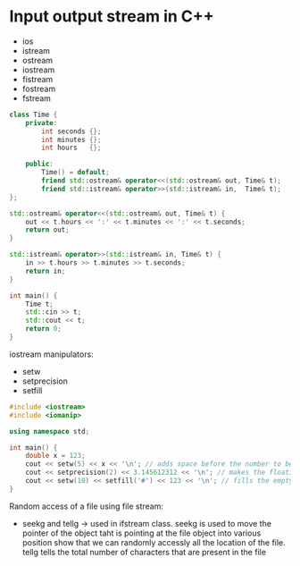 # Input output stream in C++
- ios
- istream
- ostream
- iostream
- fistream
- fostream
- fstream

```cpp
class Time {
    private:
        int seconds {};
        int minutes {};
        int hours   {};

    public:
        Time() = default;
        friend std::ostream& operator<<(std::ostream& out, Time& t);
        friend std::istream& operator>>(std::istream& in,  Time& t);
};

std::ostream& operator<<(std::ostream& out, Time& t) {
    out << t.hours << ':' << t.minutes << ':' << t.seconds;
    return out;
}

std::istream& operator>>(std::istream& in, Time& t) {
    in >> t.hours >> t.minutes >> t.seconds;
    return in;
}

int main() {
    Time t;
    std::cin >> t;
    std::cout << t;
    return 0;
}
```

iostream manipulators:
- setw
- setprecision
- setfill

```cpp
#include <iostream>
#include <iomanip>

using namespace std;

int main() {
    double x = 123;
    cout << setw(5) << x << '\n'; // adds space before the number to be printed so that the number fits into that space
    cout << setprecision(2) << 3.145612312 << '\n'; // makes the floating point number have 2 digits in it i.e 3.1
    cout << setw(10) << setfill('#') << 123 << '\n'; // fills the empty space left by setw by the characters in setfill() function
}
```

Random access of a file using file stream:
- seekg and tellg -> used in ifstream class. seekg is used to move the pointer of the object taht is pointing at the file object into various position show that we can randomly accessly all the location of the file. tellg tells the total number of characters that are present in the file